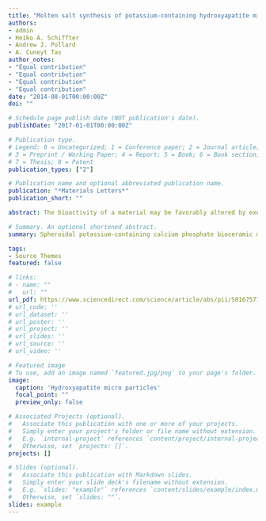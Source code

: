 ```yaml
---
title: "Molten salt synthesis of potassium-containing hydroxyapatite microparticles used as protein substrate"
authors:
- admin
- Heiko A. Schiffter
- Andrew J. Pollard
- A. Cuneyt Tas
author_notes:
- "Equal contribution"
- "Equal contribution"
- "Equal contribution"
- "Equal contribution"
date: "2014-08-01T00:00:00Z"
doi: ""

# Schedule page publish date (NOT publication's date).
publishDate: "2017-01-01T00:00:00Z"

# Publication type.
# Legend: 0 = Uncategorized; 1 = Conference paper; 2 = Journal article;
# 3 = Preprint / Working Paper; 4 = Report; 5 = Book; 6 = Book section;
# 7 = Thesis; 8 = Patent
publication_types: ["2"]

# Publication name and optional abbreviated publication name.
publication: "*Materials Letters*"
publication_short: ""

abstract: The bioactivity of a material may be favorably altered by exerting control over its protein sorption propensity. Spheroidal potassium-containing calcium phosphate bioceramic microparticles were manufactured by molten salt synthesis. The effects on particle characteristics and adsorption of bovine serum albumin (BSA) of different hydroxyapatite (HA, Ca10(PO4)6(OH)2) to salt flux (K2SO4) ratios were investigated. X-ray diffraction (XRD) patterns showed the emergence of minor phases in addition to the HA major phase with increased salt flux. Synthesized particles were found to increase in potassium content with increasing HA:K2SO4 ratio. Conversely, the amount of BSA adsorption onto microparticles, normalized for surface area, decreased with excess K2SO4. The results indicate that K2SO4 content can impact the morphology, composition, and BSA adsorption propensity of the resultant bioceramic microparticles.

# Summary. An optional shortened abstract.
summary: Spheroidal potassium-containing calcium phosphate bioceramic microparticles were manufactured by molten salt synthesis. The effects on particle characteristics and adsorption of bovine serum albumin (BSA) of different hydroxyapatite (HA, Ca10(PO4)6(OH)2) to salt flux (K2SO4) ratios were investigated.

tags:
- Source Themes
featured: false

# links:
# - name: ""
#   url: ""
url_pdf: https://www.sciencedirect.com/science/article/abs/pii/S0167577X14007319
# url_code: ''
# url_dataset: ''
# url_poster: ''
# url_project: ''
# url_slides: ''
# url_source: ''
# url_video: ''

# Featured image
# To use, add an image named `featured.jpg/png` to your page's folder. 
image:
  caption: 'Hydroxyapatite micro particles'
  focal_point: ""
  preview_only: false

# Associated Projects (optional).
#   Associate this publication with one or more of your projects.
#   Simply enter your project's folder or file name without extension.
#   E.g. `internal-project` references `content/project/internal-project/index.md`.
#   Otherwise, set `projects: []`.
projects: []

# Slides (optional).
#   Associate this publication with Markdown slides.
#   Simply enter your slide deck's filename without extension.
#   E.g. `slides: "example"` references `content/slides/example/index.md`.
#   Otherwise, set `slides: ""`.
slides: example
---
```


